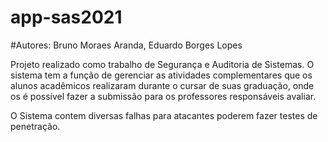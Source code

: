 # app-sas2021
#Autores: Bruno Moraes Aranda, Eduardo Borges Lopes 

Projeto realizado como trabalho de Segurança e Auditoria de Sistemas.
O sistema tem a função de gerenciar as atividades complementares que os alunos
acadêmicos realizaram durante o cursar de suas graduação, onde os é possível
fazer a submissão para os professores responsáveis avaliar.

O Sistema contem diversas falhas para atacantes poderem fazer testes de penetração.

